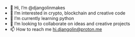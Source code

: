 - 👋 Hi, I’m @djangolinmakes
- 👀 I’m interested in crypto, blockchain and creative code
- 🌱 I’m currently learning python 
- 💞️ I’m looking to collaborate on ideas and creative projects
- 📫 How to reach me hi.djangolin@proton.me

<!---
djangolinmakes/djangolinmakes is a ✨ special ✨ repository because its `README.md` (this file) appears on your GitHub profile.
You can click the Preview link to take a look at your changes.
--->
